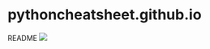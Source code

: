 # pythoncheatsheet.github.io
README
![](https://www.python.org/static/img/python-logo-large.c36dccadd999.png)
